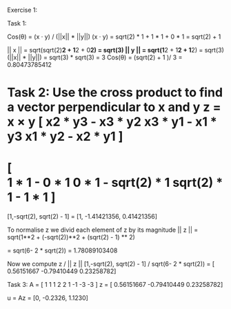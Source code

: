 
Exercise 1:

Task 1:

Cos(θ) = (x · y) / (||x|| * ||y||)
(x · y) = sqrt(2) * 1 + 1 * 1 + 0 * 1 = sqrt(2) + 1

|| x || = sqrt(sqrt(2)**2 + 1**2 + 0**2) = sqrt(3)
|| y || = sqrt(1**2 + 1**2 + 1**2) = sqrt(3)
(||x|| * ||y||) = sqrt(3) * sqrt(3) = 3
Cos(θ) = (sqrt(2) + 1 )/ 3 = 0.80473785412

Task 2:
Use the cross product to find a vector perpendicular to x and y
z = x × y 
[
    x2 * y3 - x3 * y2
    x3 * y1 - x1 * y3
    x1 * y2 - x2 * y1
]
= 
[    
    1 * 1 - 0 * 1
    0 * 1 - sqrt(2) * 1
    sqrt(2) * 1 - 1 * 1
]
=
[1,-sqrt(2), sqrt(2) - 1] = [1, -1.41421356, 0.41421356]

To normalise z we divid each element of z by its magnitude
|| z || = sqrt(1**2 + (-sqrt(2))**2 + (sqrt(2) - 1) ** 2)

 = sqrt(6- 2 * sqrt(2)) = 1.78089103408

Now we compute z / || z ||
[1,-sqrt(2), sqrt(2) - 1] / sqrt(6- 2 * sqrt(2)) = [ 0.56151667 -0.79410449  0.23258782]


Task 3:
A = [
    1 1 1
    2 2 1
    -1 -3 -3
]
z = [ 0.56151667 -0.79410449  0.23258782]

u = Az = [0, -0.2326, 1.1230]






